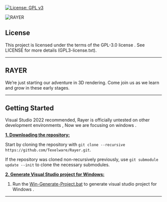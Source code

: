 [![License: GPL v3](https://img.shields.io/badge/License-GPLv3-blue.svg)](https://github.com/Texelware/Rayer/blob/master/GPL3-license.txt)

![RAYER](https://github.com/jaxxcoder/Rayer/blob/master/Resources/Logo/Rayer-logo.png "RAYER")

## License

This project is licensed under the terms of the GPL-3.0 license . See LICENSE for more details (GPL3-license.txt).

***
## RAYER

We’re just starting our adventure in 3D rendering. Come join us as we learn and grow in these early stages.


***

## Getting Started
Visual Studio 2022 recommended, Rayer is officially untested on other development environments , Now we are focusing on windows .

<ins>**1. Downloading the repository:**</ins>

Start by cloning the repository with `git clone --recursive https://github.com/Texelware/Rayer.git`.

If the repository was cloned non-recursively previously, use `git submodule update --init` to clone the necessary submodules.


<ins>**2. Generate Visual Studio project for Windows:**</ins>

1. Run the [Win-Generate-Project.bat](https://github.com/jaxxcoder/Rayer/blob/master/Win-Generate-Project.bat) to generate visual studio project for Windows .


***

